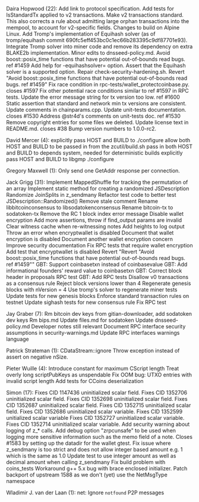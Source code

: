 Daira Hopwood (22):
      Add link to protocol specification.
      Add tests for IsStandardTx applied to v2 transactions.
      Make v2 transactions standard. This also corrects a rule about admitting large orphan transactions into the mempool, to account for v2-specific fields.
      Changes to build on Alpine Linux.
      Add Tromp's implementation of Equihash solver (as of tromp/equihash commit 690fc5eff453bc0c1ec66b283395c9df87701e93).
      Integrate Tromp solver into miner code and remove its dependency on extra BLAKE2b implementation.
      Minor edits to dnsseed-policy.md.
      Avoid boost::posix_time functions that have potential out-of-bounds read bugs. ref #1459
      Add help for -equihashsolver= option.
      Assert that the Equihash solver is a supported option.
      Repair check-security-hardening.sh.
      Revert "Avoid boost::posix_time functions that have potential out-of-bounds read bugs. ref #1459"
      Fix race condition in rpc-tests/wallet_protectcoinbase.py. closes #1597
      Fix other potential race conditions similar to ref #1597 in RPC tests.
      Update the error message string for tx version too low. ref #1600
      Static assertion that standard and network min tx versions are consistent.
      Update comments in chainparams.cpp.
      Update unit-tests documentation. closes #1530
      Address @str4d's comments on unit-tests doc. ref #1530
      Remove copyright entries for some files we deleted.
      Update license text in README.md. closes #38
      Bump version numbers to 1.0.0-rc2.

David Mercer (4):
      explicitly pass HOST and BUILD to ./configure
      allow both HOST and BUILD to be passed in from the zcutil/build.sh
      pass in both HOST and BUILD to depends system, needed for deterministic builds
      explicitly pass HOST and BUILD to libgmp ./configure

Gregory Maxwell (1):
      Only send one GetAddr response per connection.

Jack Grigg (31):
      Implement MappedShuffle for tracking the permutation of an array
      Implement static method for creating a randomized JSDescription
      Randomize JoinSplits in z_sendmany
      Refactor test code to better test JSDescription::Randomized()
      Remove stale comment
      Rename libbitcoinconsensus to libsodatokenconsensus
      Rename bitcoin-tx to sodatoken-tx
      Remove the RC 1 block index error message
      Disable wallet encryption
      Add more assertions, throw if find_output params are invalid
      Clear witness cache when re-witnessing notes
      Add heights to log output
      Throw an error when encryptwallet is disabled
      Document that wallet encryption is disabled
      Document another wallet encryption concern
      Improve security documentation
      Fix RPC tests that require wallet encryption
      Add test that encryptwallet is disabled
      Revert "Revert "Avoid boost::posix_time functions that have potential out-of-bounds read bugs. ref #1459""
      GBT: Support coinbasetxn instead of coinbasevalue
      GBT: Add informational founders' reward value to coinbasetxn
      GBT: Correct block header in proposals RPC test
      GBT: Add RPC tests
      Disallow v0 transactions as a consensus rule
      Reject block versions lower than 4
      Regenerate genesis blocks with nVersion = 4
      Use tromp's solver to regenerate miner tests
      Update tests for new genesis blocks
      Enforce standard transaction rules on testnet
      Update sighash tests for new consensus rule
      Fix RPC test

Jay Graber (7):
      Rm bitcoin dev keys from gitian-downloader, add sodatoken dev keys
      Rm bips.md
      Update files.md for sodatoken
      Update dnsseed-policy.md
      Developer notes still relevant
      Document RPC interface security assumptions in security-warnings.md
      Update RPC interfaces warnings language

Patrick Strateman (1):
      CDataStream::ignore Throw exception instead of assert on negative nSize.

Pieter Wuille (4):
      Introduce constant for maximum CScript length
      Treat overly long scriptPubKeys as unspendable
      Fix OOM bug: UTXO entries with invalid script length
      Add tests for CCoins deserialization

Simon (17):
      Fixes CID 1147436 uninitialized scalar field.
      Fixes CID 1352706 uninitialized scalar field.
      Fixes CID 1352698 uninitialized scalar field.
      Fixes CID 1352687 uninitialized scalar field.
      Fixes CID 1352715 uninitialized scalar field.
      Fixes CID 1352686 uninitialized scalar variable.
      Fixes CID 1352599 unitialized scalar variable
      Fixes CID 1352727 uninitialized scalar variable.
      Fixes CID 1352714 uninitialized scalar variable.
      Add security warning about logging of z_* calls.
      Add debug option "zrpcunsafe" to be used when logging more sensitive information such as the memo field of a note.
      Closes #1583 by setting up the datadir for the wallet gtest.
      Fix issue where z_sendmany is too strict and does not allow integer based amount e.g. 1 which is the same as 1.0
      Update test to use integer amount as well as decimal amount when calling z_sendmany
      Fix build problem with coins_tests
      Workaround g++ 5.x bug with brace enclosed initializer.
      Patch backport of upstream 1588 as we don't (yet) use the NetMsgType namespace

Wladimir J. van der Laan (1):
      net: Ignore `notfound` P2P messages


